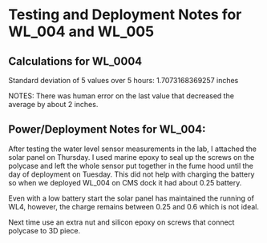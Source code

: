 # Testing and Deployment Notes for WL_004 and WL_005


## Calculations for WL_0004 

Standard deviation of 5 values over 5 hours: 1.7073168369257 inches 

NOTES: There was human error on the last value that decreased the average by about 2 inches.  

 

## Power/Deployment Notes for WL_004:  

After testing the water level sensor measurements in the lab, I attached the solar panel on Thursday. I used marine epoxy to seal up the screws on the polycase and left the whole sensor put together in the fume hood until the day of deployment on Tuesday. This did not help with charging the battery so when we deployed WL_004 on CMS dock it had about 0.25 battery.  

Even with a low battery start the solar panel has maintained the running of WL4, however, the charge remains between 0.25 and 0.6 which is not ideal.  

Next time use an extra nut and silicon epoxy on screws that connect polycase to 3D piece.  

 
